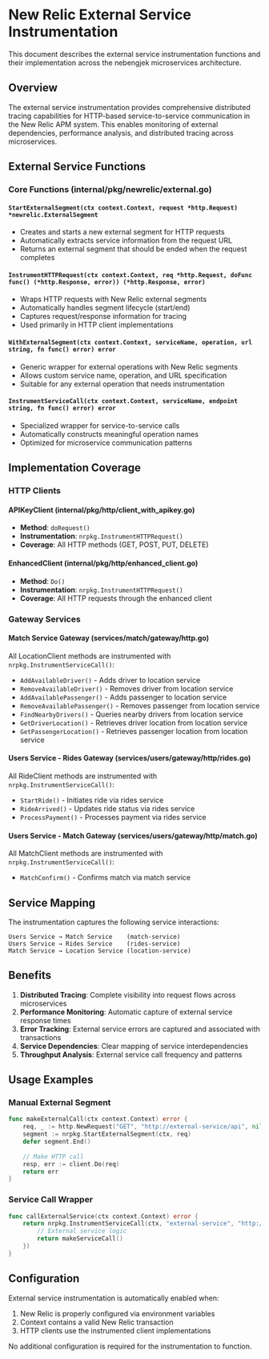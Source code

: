 # New Relic External Service Instrumentation

This document describes the external service instrumentation functions and their implementation across the nebengjek microservices architecture.

## Overview

The external service instrumentation provides comprehensive distributed tracing capabilities for HTTP-based service-to-service communication in the New Relic APM system. This enables monitoring of external dependencies, performance analysis, and distributed tracing across microservices.

## External Service Functions

### Core Functions (internal/pkg/newrelic/external.go)

#### `StartExternalSegment(ctx context.Context, request *http.Request) *newrelic.ExternalSegment`
- Creates and starts a new external segment for HTTP requests
- Automatically extracts service information from the request URL
- Returns an external segment that should be ended when the request completes

#### `InstrumentHTTPRequest(ctx context.Context, req *http.Request, doFunc func() (*http.Response, error)) (*http.Response, error)`
- Wraps HTTP requests with New Relic external segments
- Automatically handles segment lifecycle (start/end)
- Captures request/response information for tracing
- Used primarily in HTTP client implementations

#### `WithExternalSegment(ctx context.Context, serviceName, operation, url string, fn func() error) error`
- Generic wrapper for external operations with New Relic segments
- Allows custom service name, operation, and URL specification
- Suitable for any external operation that needs instrumentation

#### `InstrumentServiceCall(ctx context.Context, serviceName, endpoint string, fn func() error) error`
- Specialized wrapper for service-to-service calls
- Automatically constructs meaningful operation names
- Optimized for microservice communication patterns

## Implementation Coverage

### HTTP Clients

#### APIKeyClient (internal/pkg/http/client_with_apikey.go)
- **Method**: `doRequest()`
- **Instrumentation**: `nrpkg.InstrumentHTTPRequest()`
- **Coverage**: All HTTP methods (GET, POST, PUT, DELETE)

#### EnhancedClient (internal/pkg/http/enhanced_client.go)  
- **Method**: `Do()`
- **Instrumentation**: `nrpkg.InstrumentHTTPRequest()`
- **Coverage**: All HTTP requests through the enhanced client

### Gateway Services

#### Match Service Gateway (services/match/gateway/http.go)
All LocationClient methods are instrumented with `nrpkg.InstrumentServiceCall()`:
- `AddAvailableDriver()` - Adds driver to location service
- `RemoveAvailableDriver()` - Removes driver from location service  
- `AddAvailablePassenger()` - Adds passenger to location service
- `RemoveAvailablePassenger()` - Removes passenger from location service
- `FindNearbyDrivers()` - Queries nearby drivers from location service
- `GetDriverLocation()` - Retrieves driver location from location service
- `GetPassengerLocation()` - Retrieves passenger location from location service

#### Users Service - Rides Gateway (services/users/gateway/http/rides.go)
All RideClient methods are instrumented with `nrpkg.InstrumentServiceCall()`:
- `StartRide()` - Initiates ride via rides service
- `RideArrived()` - Updates ride status via rides service
- `ProcessPayment()` - Processes payment via rides service

#### Users Service - Match Gateway (services/users/gateway/http/match.go)
All MatchClient methods are instrumented with `nrpkg.InstrumentServiceCall()`:
- `MatchConfirm()` - Confirms match via match service

## Service Mapping

The instrumentation captures the following service interactions:

```
Users Service → Match Service    (match-service)
Users Service → Rides Service    (rides-service)  
Match Service → Location Service (location-service)
```

## Benefits

1. **Distributed Tracing**: Complete visibility into request flows across microservices
2. **Performance Monitoring**: Automatic capture of external service response times
3. **Error Tracking**: External service errors are captured and associated with transactions
4. **Service Dependencies**: Clear mapping of service interdependencies
5. **Throughput Analysis**: External service call frequency and patterns

## Usage Examples

### Manual External Segment
```go
func makeExternalCall(ctx context.Context) error {
    req, _ := http.NewRequest("GET", "http://external-service/api", nil)
    segment := nrpkg.StartExternalSegment(ctx, req)
    defer segment.End()
    
    // Make HTTP call
    resp, err := client.Do(req)
    return err
}
```

### Service Call Wrapper
```go
func callExternalService(ctx context.Context) error {
    return nrpkg.InstrumentServiceCall(ctx, "external-service", "http://external-service/api", func() error {
        // External service logic
        return makeServiceCall()
    })
}
```

## Configuration

External service instrumentation is automatically enabled when:
1. New Relic is properly configured via environment variables
2. Context contains a valid New Relic transaction
3. HTTP clients use the instrumented client implementations

No additional configuration is required for the instrumentation to function.
